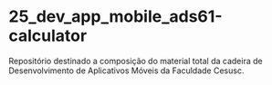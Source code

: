 # 25_dev_app_mobile_ads61-calculator
Repositório destinado a composição do material total da cadeira de Desenvolvimento de Aplicativos Móveis da Faculdade Cesusc.
